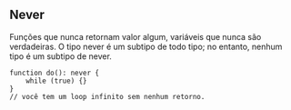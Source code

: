 ## Never

Funções que nunca retornam valor algum, variáveis que nunca são verdadeiras. O tipo never é um subtipo de todo tipo; no entanto, nenhum tipo é um subtipo de never.

```
function do(): never {
    while (true) {}
}
// você tem um loop infinito sem nenhum retorno.

```
